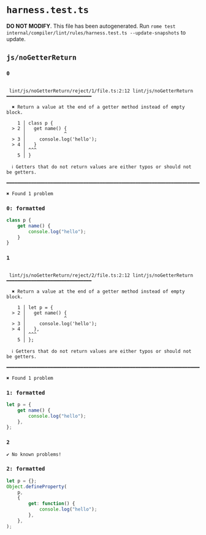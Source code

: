 # `harness.test.ts`

**DO NOT MODIFY**. This file has been autogenerated. Run `rome test internal/compiler/lint/rules/harness.test.ts --update-snapshots` to update.

## `js/noGetterReturn`

### `0`

```

 lint/js/noGetterReturn/reject/1/file.ts:2:12 lint/js/noGetterReturn ━━━━━━━━━━━━━━━━━━━━━━━━━━━━━━━

  ✖ Return a value at the end of a getter method instead of empty block.

    1 │ class p {
  > 2 │   get name() {
      │              ^
  > 3 │     console.log('hello');
  > 4 │   }
      │ ^^^
    5 │ }

  ℹ Getters that do not return values are either typos or should not be getters.

━━━━━━━━━━━━━━━━━━━━━━━━━━━━━━━━━━━━━━━━━━━━━━━━━━━━━━━━━━━━━━━━━━━━━━━━━━━━━━━━━━━━━━━━━━━━━━━━━━━━

✖ Found 1 problem

```

### `0: formatted`

```ts
class p {
	get name() {
		console.log("hello");
	}
}

```

### `1`

```

 lint/js/noGetterReturn/reject/2/file.ts:2:12 lint/js/noGetterReturn ━━━━━━━━━━━━━━━━━━━━━━━━━━━━━━━

  ✖ Return a value at the end of a getter method instead of empty block.

    1 │ let p = {
  > 2 │   get name() {
      │              ^
  > 3 │     console.log('hello');
  > 4 │   },
      │ ^^^
    5 │ };

  ℹ Getters that do not return values are either typos or should not be getters.

━━━━━━━━━━━━━━━━━━━━━━━━━━━━━━━━━━━━━━━━━━━━━━━━━━━━━━━━━━━━━━━━━━━━━━━━━━━━━━━━━━━━━━━━━━━━━━━━━━━━

✖ Found 1 problem

```

### `1: formatted`

```ts
let p = {
	get name() {
		console.log("hello");
	},
};

```

### `2`

```
✔ No known problems!

```

### `2: formatted`

```ts
let p = {};
Object.defineProperty(
	p,
	{
		get: function() {
			console.log("hello");
		},
	},
);

```
